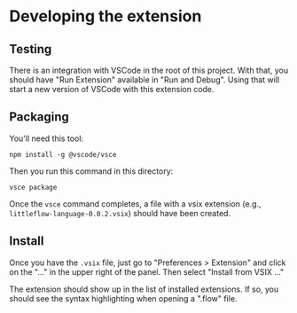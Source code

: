 # Developing the extension

## Testing

There is an integration with VSCode in the root of this project. With that, you should have "Run Extension" available in "Run and Debug". Using
that will start a new version of VSCode with this extension code. 

## Packaging

You'll need this tool:

```
npm install -g @vscode/vsce
```

Then you run this command in this directory:

```
vsce package
```

Once the `vsce` command completes, a file with a vsix extension (e.g., `littleflow-language-0.0.2.vsix`) should have been created.

## Install

Once you have the `.vsix` file, just go to "Preferences > Extension" and click on the "..." in the upper right of the panel. Then select "Install from VSIX ..."

The extension should show up in the list of installed extensions.  If so, you should see the syntax highlighting when opening a ".flow" file.